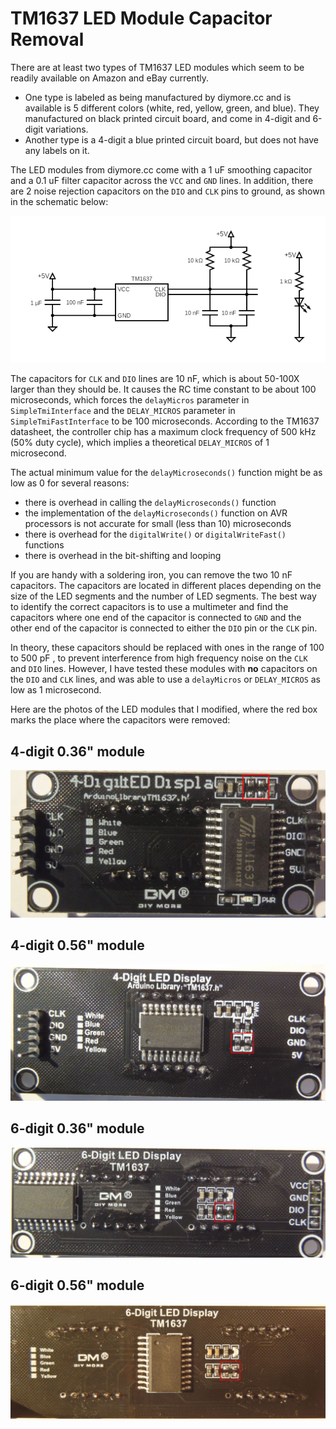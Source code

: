 # TM1637 LED Module Capacitor Removal

There are at least two types of TM1637 LED modules which seem to be readily
available on Amazon and eBay currently. 

* One type is labeled as being manufactured by diymore.cc and is available is 5
  different colors (white, red, yellow, green, and blue).  They manufactured on
  black printed circuit board, and come in 4-digit and 6-digit variations.
* Another type is a 4-digit a blue printed circuit board, but does not have any
  labels on it.

The LED modules from diymore.cc come with a 1 uF smoothing capacitor and a 0.1
uF filter capacitor across the `VCC` and `GND` lines. In addition, there are 2
noise rejection capacitors on the `DIO` and `CLK` pins to ground, as shown in
the schematic below:

![TM1637 LED Module Schematic](tm1637-led-module-schematic.png)

The capacitors for `CLK` and `DIO` lines are 10 nF, which is about 50-100X
larger than they should be. It causes the RC time constant to be about 100
microseconds, which forces the `delayMicros` parameter in `SimpleTmiInterface`
and the `DELAY_MICROS` parameter in `SimpleTmiFastInterface` to be 100
microseconds. According to the TM1637 datasheet, the controller chip has a
maximum clock frequency of 500 kHz (50% duty cycle), which implies a theoretical
`DELAY_MICROS` of 1 microsecond.

The actual minimum value for the `delayMicroseconds()` function might be as low
as 0 for several reasons:

* there is overhead in calling the `delayMicroseconds()` function
* the implementation of the `delayMicroseconds()` function on AVR processors is
  not accurate for small (less than 10) microseconds
* there is overhead for the `digitalWrite()` or `digitalWriteFast()` functions
* there is overhead in the bit-shifting and looping

If you are handy with a soldering iron, you can remove the two 10 nF capacitors.
The capacitors are located in different places depending on the size of the LED
segments and the number of LED segments. The best way to identify the correct
capacitors is to use a multimeter and find the capacitors where one end of the
capacitor is connected to `GND` and the other end of the capacitor is connected
to either the `DIO` pin or the `CLK` pin.

In theory, these capacitors should be replaced with ones in the range of 100 to
500 pF , to prevent interference from high frequency noise on the `CLK` and
`DIO` lines. However, I have tested these modules with **no** capacitors on the
`DIO` and `CLK` lines, and was able to use a `delayMicros` or `DELAY_MICROS` as
low as 1 microsecond.

Here are the photos of the LED modules that I modified, where the red box marks
the place where the capacitors were removed:

## 4-digit 0.36" module

![TM1637 4-digit 0.36"](TM1637-4-36-marked.jpg)

## 4-digit 0.56" module

![TM1637 4-digit 0.56"](TM1637-4-56-marked.jpg)

## 6-digit 0.36" module

![TM1637 6-digit 0.36"](TM1637-6-36-marked.jpg)

## 6-digit 0.56" module

![TM1637 6-digit 0.56"](TM1637-6-56-marked.jpg)
